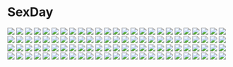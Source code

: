# SexDay
![](https://konachan.com/image/68d94b9923c6aa2bbef92456ce1e1dc0/Konachan.com%20-%20197165%20black_hair%20breasts%20cleavage%20dress%20elbow_gloves%20freezing%20gloves%20kim_kwang-hyun%20long_hair%20necklace%20red_eyes%20scan%20su-na_lee%20sword%20weapon.jpg)
![](https://konachan.com/image/91936dcbdcf8638f1e74588cd3d90e5d/Konachan.com%20-%20276182%20animal_ears%20azur_lane%20black_hair%20blue_hair%20festival%20fireworks%20food%20group%20hat%20kimono%20logo%20long_hair%20ponytail%20red_eyes%20twintails%20white_hair.jpg)
![](https://konachan.com/jpeg/c022c67f8d30434628f46290ab43a37a/Konachan.com%20-%20157541%20aqua_eyes%20barefoot%20breasts%20crown%20ghoto%20long_hair%20navel%20nipples%20nude%20purple_hair%20scarlet_blade.jpg)
![](https://konachan.com/jpeg/3587941868df8918a677179243dc4552/Konachan.com%20-%20169334%202girls%20armor%20blonde_hair%20blue_eyes%20blush%20braids%20dress%20gloves%20hat%20hatano_ririko%20hinomiya_ayari%20ko%7Echa%20long_hair%20red_eyes%20red_hair%20thighhighs%20witch.jpg)
![](https://konachan.com/image/356c5eff96da8f7860f3e390f9094042/Konachan.com%20-%20147383%20barefoot%20blue_eyes%20food%20glasses%20halloween%20kawagoe_pochi%20panties%20pointed_ears%20pumpkin%20purple_hair%20tagme%20underboob%20underwear.jpg)
![](https://konachan.com/jpeg/bc11911b2eb155667db778a50ae196ca/Konachan.com%20-%20275971%20aqua_eyes%20aqua_hair%20cape%20dress%20drink%20hat%20long_hair%20military%20original%20primcoco%20sword%20thighhighs%20transparent%20weapon.jpg)
![](https://konachan.com/image/993d894a72bff34456ce09ffe0b5aaf8/Konachan.com%20-%2052698%20original%20signed.jpg)
![](https://konachan.com/image/1ad2b219aa914d58d5f80376c1f2148f/Konachan.com%20-%2036067%20bekkankou%20fortune_arterial%20sendo_erika.jpg)
![](https://konachan.com/jpeg/267a42f8b8843d31563d40c3b8b1e592/Konachan.com%20-%20288396%20bikini%20blush%20braids%20breasts%20cameltoe%20clouds%20hololive%20minato_aqua%20purple_eyes%20sky%20swim_ring%20swimsuit%20twintails%20underboob%20undressing%20waifu2x%20water.jpg)
![](https://konachan.com/jpeg/dd0491834cf83fe8eefcb7864cdbda4e/Konachan.com%20-%20143028%20aoi_matsuri%20ass%20game_cg%20koutaro%20panties%20pink_hair%20pussy%20pussy_juice%20see_through%20skirt%20thighhighs%20tropical_kiss%20twinkle%20uncensored%20underwear%20upskirt.jpg)
![](https://konachan.com/image/3766d84e0c097c6566ac3c021e02c308/Konachan.com%20-%2092775%20caffein%20vocaloid%20yowane_haku.jpg)
![](https://konachan.com/jpeg/4dd9b386d88a2ed7f6a61a7b9f6cff72/Konachan.com%20-%20112583%20age%20kagami_sumika%20long_hair%20muv-luv%20muv-luv_alternative%20red_eyes%20red_hair%20wet.jpg)
![](https://konachan.com/image/5c5cef8da58f94e360a7282670f27bce/Konachan.com%20-%20185352%20aqua_hair%20hatsune_miku%20kiku_%28kicdoc%29%20vocaloid%20weapon.jpg)
![](https://konachan.com/image/df1cb4971f2f14b552dd586be2877ff2/Konachan.com%20-%2041515%20gray_hair%20hat%20index%20long_hair%20nun%20to_aru_majutsu_no_index%20vector.jpg)
![](https://konachan.com/image/73fa5b8e02f7d7232adbbeeb52e7e465/Konachan.com%20-%2053657%20sunabouzu.jpg)
![](https://konachan.com/jpeg/0e57f1564ae096da19bc19077e5cb508/Konachan.com%20-%20291688%20animal%20autumn%20azur_lane%20bird%20blush%20book%20bow%20cat_smile%20catgirl%20dress%20forest%20glasses%20green_hair%20hat%20leaves%20long_hair%20nya_rl%20scarf%20thighhighs%20tree.jpg)
![](https://konachan.com/jpeg/80f760c1bbb5d69ba7d26f7645541782/Konachan.com%20-%20219993%20breasts%20chloe_audiard%20cum%20game_cg%20kokusan_moyashi%20long_hair%20nipples%20nude%20rozea%20tears%20tou_no_shita_no_exercitus.jpg)
![](https://konachan.com/jpeg/7d537e7a75252120d41e82332a30c52c/Konachan.com%20-%20293587%20ao_no_kanata_no_four_rhythm%20black_hair%20game_cg%20long_hair%20necklace%20purple_eyes%20ribbons%20school_uniform%20sprite%20suzumori%20tobisawa_misaki%20yuuki_itsuka.jpg)
![](https://konachan.com/jpeg/60e7fa9d2e618e3ed39e288c88fbe317/Konachan.com%20-%20295874%20blonde_hair%20blush%20bow%20christmas%20green_eyes%20idolmaster%20idolmaster_cinderella_girls%20jougasaki_rika%20long_hair%20sutoroa%20twintails%20wristwear.jpg)
![](https://konachan.com/image/918bd58a5e5fe03cad6280ab3a02ed79/Konachan.com%20-%20295113%20animal_ears%20bed%20book%20doggirl%20flowers%20leaves%20panties%20pantyhose%20rem_%28re%3Azero%29%20re%3Azero_kara_hajimeru_isekai_seikatsu%20tail%20underwear%20yuna_%28deadawon%29.jpg)
![](https://konachan.com/jpeg/f4028d64538aa64b90ceb52b726853e3/Konachan.com%20-%20232579%20blush%20breasts%20censored%20game_cg%20handjob%20male%20nipples%20no_bra%20norita%20open_shirt%20panties%20penis%20ribbons%20short_hair%20skirt%20skirt_lift%20thighhighs%20underwear.jpg)
![](https://konachan.com/image/2119a523feb38b687f0753b0af570df7/Konachan.com%20-%20117250%20bicolored_eyes%20dress%20hasegawa_kobato%20kashiwazaki_sena%20kusunoki_yukimura%20mikazuki_yozora%20nora-toro%20school_uniform%20shiguma_rika%20takayama_maria.jpg)
![](https://konachan.com/jpeg/bb7ebe68f4178f9ee99f7d664141ca24/Konachan.com%20-%2050062%20hirasawa_yui%20k-on%21%20white.jpg)
![](https://konachan.com/jpeg/1b9dc9934ba26a0877d31d60ff2e98ae/Konachan.com%20-%20281746%20all_male%20aqua_eyes%20blonde_hair%20brown_hair%20close%20gloves%20guilty_gear%20headband%20kuroi_susumu%20ky_kiske%20male%20orange_eyes%20short_hair%20sol_badguy.jpg)
![](https://konachan.com/image/1d5c135b8f7b74fc20b9f277637bafd6/Konachan.com%20-%20129774%20dress%20hat%20petals%20purple_eyes%20remilia_scarlet%20shunsuke%20thighhighs%20touhou%20vampire%20water%20wet.jpg)
![](https://konachan.com/image/4c34b1cc15bd22916971d9ba78174dc4/Konachan.com%20-%2022989%20ragnarok_online.jpg)
![](https://konachan.com/image/23ef7bbd7fcfb548a858bab996c50673/Konachan.com%20-%2068364%20kagamine_len%20kagamine_rin%20male%20vocaloid.jpg)
![](https://konachan.com/jpeg/5d029297681600b5d5649be78243a542/Konachan.com%20-%20230674%20brown%20industrial%20nobody%20ofuda%20original%20polychromatic%20scenic%20yk_funa.jpg)
![](https://konachan.com/image/858816e58fc207e687417a8d98e15cab/Konachan.com%20-%20299195%20blush%20bra%20brown_eyes%20brown_hair%20eve_%28tos%29%20flowers%20long_hair%20navel%20panties%20rose%20see_through%20tower_of_saviors%20underwear%20zhaofeng_yinyue.jpg)
![](https://konachan.com/image/f709506955015be669f644d90b199749/Konachan.com%20-%2028709%20chu_x_chu%20game_cg%20unisonshift.jpg)
![](https://konachan.com/image/538bb17783c167e8ed1e932a483898c3/Konachan.com%20-%2091921%20brown_hair%20green_eyes%20headband%20school_uniform%20stellar_theater%20thighhighs%20ueda_ryou.jpg)
![](https://konachan.com/jpeg/1bc75ee3393817e45626b6d4b97a219a/Konachan.com%20-%20288152%20blush%20bow%20brown_eyes%20brown_hair%20hanekoto%20original%20school_uniform%20skirt%20socks%20waifu2x%20watermark.jpg)
![](https://konachan.com/image/0412ebb755fe6429b0ea734f72e02472/Konachan.com%20-%20289199%20blue_hair%20blush%20couch%20hat%20hinanawi_tenshi%20long_hair%20neropaso%20no_bra%20panties%20panty_pull%20red_eyes%20striped_panties%20touhou%20underwear%20undressing.jpg)
![](https://konachan.com/jpeg/042366e2cabf864b23c84287d146a868/Konachan.com%20-%20219317%20anus%20bed%20blue_eyes%20blush%20breasts%20headband%20kneehighs%20long_hair%20nipples%20panties%20panty_pull%20pussy%20ribbons%20scan%20shirt%20shirt_lift%20uncensored%20underwear.jpg)
![](https://konachan.com/image/e1dd2cfcea7da55c94b5e8c9bc8b9ee0/Konachan.com%20-%20265773%202girls%20blonde_hair%20brown_eyes%20brown_hair%20cameltoe%20golden_darkness%20loli%20long_hair%20mogu%20red_eyes%20swimsuit%20thighhighs%20to_love_ru%20white%20yuuki_mikan.jpg)
![](https://konachan.com/image/b245827600fcf7be53f330733d3d7499/Konachan.com%20-%2084899%20animal_ears%20blood%20blue_eyes%20brown_hair%20bunny_ears%20bunnygirl%20gun%20lm7_%28op-center%29%20long_hair%20weapon.jpg)
![](https://konachan.com/image/f97accf3570944408eb56c3a2220fe12/Konachan.com%20-%2047754%20hirasawa_yui%20k-on%21%20kotobuki_tsumugi.jpg)
![](https://konachan.com/image/ba506273dc02ad791b45e07f84a55b25/Konachan.com%20-%2046017%20animal_ears%20barefoot%20brown_eyes%20brown_hair%20catgirl%20chen%20dress%20petals%20pink_hair%20purple_eyes%20purple_hair%20ribbons%20short_hair%20tail%20touhou%20wings.jpg)
![](https://konachan.com/image/8129e7d1873365029bd972366e9fee8f/Konachan.com%20-%2029376%20brown_hair%20clannad%20ibuki_fuuko%20key%20logo%20long_hair%20school_uniform%20yellow_eyes%20zoom_layer.jpg)
![](https://konachan.com/image/0fe6d22c9231dc406e86e795f0b47074/Konachan.com%20-%20168755%20black_hair%20breasts%20cleavage%20dress%20food%20horns%20ice_cream%20lolita_fashion%20long_hair%20petals%20pointed_ears%20red_eyes%20scan%20thighhighs%20yaegashi_nan.jpg)
![](https://konachan.com/image/38bf58286b3b7b0c6b4d78bc755ba8a1/Konachan.com%20-%20132597%20saint_seiya%20tagme.jpg)
![](https://konachan.com/image/15b502d8561e445e33a076efe2448c21/Konachan.com%20-%20238598%20apple%20boots%20bubbles%20dress%20elbow_gloves%20food%20foo_midori%20fruit%20gloves%20long_hair%20military%20original%20pink_hair%20short_hair%20sword%20tree%20watermark%20weapon.jpg)
![](https://konachan.com/image/f37673e884d24b82883396dfc2a936a5/Konachan.com%20-%2047730%20butterfly%20dress%20flowers%20gun%20hong_%28white_spider%29%20petals%20ushiromiya_eva%20ushiromiya_kyrie%20ushiromiya_natsuhi%20ushiromiya_rosa%20weapon.jpg)
![](https://konachan.com/image/c2b3d2fb32a298330e8ef7e2898eb391/Konachan.com%20-%20137155%20all_male%20blush%20brown_hair%20green_eyes%20male%20original%20penis%20school_uniform%20skirt%20trap%20uncensored%20yuki18r.jpg)
![](https://konachan.com/jpeg/fbc176361c572d27846a68e561b7cfe1/Konachan.com%20-%20236913%20aliasing%20aqua_eyes%20barefoot%20black_hair%20flowers%20long_hair%20original%20shrine%20skirt%20stairs%20torii%20tree%20tsukioka_tsukiho.jpg)
![](https://konachan.com/image/ee973dd05d9bbb79ae242a4e07fe9c10/Konachan.com%20-%2023227%202000%2095%2098%2098se%20anthropomorphism%20ce%20chibi%20glasses%20longhorn%20maid%20me%20nt%20os-tan%20tagme%20windows%20xp.jpg)
![](https://konachan.com/image/dbf98c0aac98bda001cae8e2616f5cfc/Konachan.com%20-%20242407%20chain%20enkidu%20fate_grand_order%20fate_%28series%29%20green_hair%20long_hair%20petals%20signed%20tenyo0819%20white%20yellow_eyes.jpg)
![](https://konachan.com/image/12aaa3f0deb4c4f05fcc860fa936312f/Konachan.com%20-%206332%20nagasarete_airantou%20tagme.jpg)
![](https://konachan.com/image/88ba3470e820b9a89584211080d44b77/Konachan.com%20-%2037194%20kiriyama_sakura%20sakura_musubi.jpg)
![](https://konachan.com/image/dab56353a1ce04e782a3e39cd29b56c4/Konachan.com%20-%2056647%20akashio%20brown_hair%20long_hair%20reiuji_utsuho%20sky%20touhou%20wings.jpg)
![](https://konachan.com/jpeg/0be09102165959480b77b128266e6121/Konachan.com%20-%2020485%20ghost_in_the_shell%20kusanagi_motoko.jpg)
![](https://konachan.com/jpeg/d7c6c02b00bc1ec58e26d8ce2883254f/Konachan.com%20-%20183315%20animal_ears%20anthropomorphism%20catgirl%20chibi%20kaga_%28kancolle%29%20kantai_collection%20sad_fuka%20tagme%20tail.jpg)
![](https://konachan.com/jpeg/438511827cc528824602a1f3dc7456a4/Konachan.com%20-%20108707%20animal_ears%20blonde_hair%20blush%20cosplay%20diesel-turbo%20dog_days%20foxgirl%20green_eyes%20hidamari_sketch%20ribbons%20yukikaze_panettone.jpg)
![](https://konachan.com/jpeg/a027e4e2e84dfaff9bb562aa9823f914/Konachan.com%20-%20192478%20game_cg%20giga%20harvest_overray%20nironiro%20yatsurugi_komachi.jpg)
![](https://konachan.com/jpeg/25730878d130a5142f797adeb30c62d4/Konachan.com%20-%20201049%20anus%20blue_eyes%20breasts%20brown_hair%20censored%20drink%20nipples%20nude%20original%20pool%20pussy%20scan%20short_hair%20spread_pussy%20sunglasses%20tan_lines%20water%20wet.jpg)
![](https://konachan.com/image/6da8d585e0ae484be3c073694e4a2ad0/Konachan.com%20-%20265133%20altina_orion%20ass%20eiyuu_densetsu%20gc3%20gray_hair%20green_eyes%20loli%20long_hair%20nude%20sen_no_kiseki%20water%20wet.jpg)
![](https://konachan.com/jpeg/57668e8582d60783398e53e1e47f79cf/Konachan.com%20-%20271182%20braids%20close%20itou_noiji%20japanese_clothes%20ponytail%20purple_eyes%20purple_hair%20short_hair%20skirt%20tenjin_kotone%20tenjin_kotone_%28channel%29%20yellow.jpg)
![](https://konachan.com/image/db84aebf048e0e8150092f466882ec23/Konachan.com%20-%20201563%20blonde_hair%20breasts%20elbow_gloves%20flowers%20gamerag%20gloves%20green_eyes%20headdress%20jpeg_artifacts%20kousaka_kirino%20long_hair%20petals%20rose%20thighhighs.jpg)
![](https://konachan.com/jpeg/b4826a362fb6e3c64765625131b7605c/Konachan.com%20-%2034613%20duplicate%20hiiragi_kagami%20lucky_star.jpg)
![](https://konachan.com/jpeg/811f0c18fe5c74aa9631c4ce0e4bb5e1/Konachan.com%20-%20163197%20akihime_sumomo%20bikini%20blue_eyes%20blue_hair%20breasts%20cleavage%20itou_noiji%20koiwai_flora%20scan%20see_through%20swimsuit%20wet%20yaeno_nadeshiko%20yuki-chan%20yuuki_nona.jpg)
![](https://konachan.com/image/d5cccecd6a1ffe3f3ce2fbe4ab53d2d6/Konachan.com%20-%20144129%20blush%20bondage%20bow%20brown_hair%20hakurei_reimu%20japanese_clothes%20jpeg_artifacts%20long_hair%20miko%20moneti_%28daifuku%29%20panties%20red_eyes%20touhou%20underwear.jpg)
![](https://konachan.com/image/50603445bd6e897aaac431ebb077d278/Konachan.com%20-%20107891%20brown_hair%20clouds%20hono_mochizuki%20long_hair%20original%20school_uniform%20skirt%20sky%20stars%20thighhighs%20tree.jpg)
![](https://konachan.com/image/50ce13522114da04645bebcde7336ae7/Konachan.com%20-%2081737%20animal_ears%20blonde_hair%20breasts%20cleavage%20erect_nipples%20highschool_of_the_dead%20marikawa_shizuka%20miyamoto_rei%20nipples%20see_through%20takagi_saya%20yn_red.jpg)
![](https://konachan.com/image/60c864d44bc7b37a9852e34724e21249/Konachan.com%20-%2062734%20blue_hair%20blush%20erect_nipples%20gloves%20green_eyes%20headphones%20long_hair%20satomi_hinako%20signed%20twintails%20vector.jpg)
![](https://konachan.com/image/02897bef555d2c845a4e8dc364526ab0/Konachan.com%20-%2024531%20angelica%20claes%20gun%20gunslinger_girl%20henrietta%20rico%20triela%20weapon.jpg)
![](https://konachan.com/image/ea0be84e48d4cc24555a25a3b9f4f2b9/Konachan.com%20-%20303672%20anus%20bed%20black_hair%20blush%20brown_eyes%20kidmo%20long_hair%20masturbation%20original%20pussy%20realistic%20school_uniform%20skirt%20tie%20torn_clothes%20uncensored.jpg)
![](https://konachan.com/image/d595c122f2303764deeec413794a0bb6/Konachan.com%20-%20216174%20ayase_eri%20blue_eyes%20boots%20gloves%20hat%20kneehighs%20mecha%20navel%20planet%20ponytail%20red_eyes%20red_hair%20ribbons%20skirt%20space%20ssberit%20stars%20twintails%20wristwear.jpg)
![](https://konachan.com/image/b5f5010ac2dcb324b2447ef5be43213b/Konachan.com%20-%20127103%20bow_%28weapon%29%20dancho_%28danch%29%20flowers%20gloves%20kaname_madoka%20mahou_shoujo_madoka_magica%20pink_eyes%20pink_hair%20socks%20weapon.jpg)
![](https://konachan.com/image/8fa970fed1094719cbbbb6413b44ee1f/Konachan.com%20-%20232845%20anchovy%20aqua_eyes%20black_hair%20candy%20chibi%20christmas%20green_hair%20hat%20katyusha%20lollipop%20long_hair%20santa_hat%20short_hair%20signed%20stars%20tree%20twintails.jpg)
![](https://konachan.com/jpeg/0a7ea5ee9dabfcbf928811ed2af18f79/Konachan.com%20-%2060540%202girls%20blush%20hatsune_miku%20kagamine_rin%20kousetsu%20vocaloid.jpg)
![](https://konachan.com/jpeg/5dd4dbeb5b5ab526e480ba807b945a7e/Konachan.com%20-%20306458%20aqua_eyes%20building%20city%20hat%20long_hair%20original%20sakakidani%20sky%20white_hair.jpg)
![](https://konachan.com/jpeg/2f4a720d7184697faab32d9d769b56e4/Konachan.com%20-%20106606%20animal_ears%20breasts%20brown_hair%20cat_smile%20close%20derivara%21%20game_cg%20nipples%20short_hair%20tail%20yufu_sumika.jpg)
![](https://konachan.com/image/70ab1704eb5b9ecc836aa94ad7681294/Konachan.com%20-%2078258%20hidaka_ai%20idolmaster%20jpeg_artifacts.jpg)
![](https://konachan.com/image/5273d422bef106f52031163569a1d072/Konachan.com%20-%209992%20ass%20ishihara_masumi%20merchant%20panties%20ragnarok_online%20thighhighs%20underwear.jpg)
![](https://konachan.com/image/930c52e6cc7d6ee4c7e83cae4a838118/Konachan.com%20-%2073707%20alice_margatroid%20blonde_hair%20blue_eyes%20dress%20hourai%20long_hair%20mage%20red_eyes%20ribbons%20short_hair%20sword%20touhou%20weapon.jpg)
![](https://konachan.com/image/58ee24404f71c3bf731ba2faf1ba4bea/Konachan.com%20-%209905%20japanese_clothes%20kimono%20mask%20red%20tenmu_shinryuusai.jpg)
![](https://konachan.com/image/b294519aa97bba2bc9df67f62a43927d/Konachan.com%20-%20225511%20animal_ears%20barefoot%20book%20clouds%20foxgirl%20long_hair%20original%20ozshia_%28shia-ushio%29%20scenic%20sky%20tail%20thighhighs%20tie%20water%20weapon%20white_hair.jpg)
![](https://konachan.com/image/02dc10d97ecdb2c130a134e9be9d5ba5/Konachan.com%20-%20178141%20benny%20black_lagoon%20boots%20cigarette%20dutch%20glasses%20gun%20kei-suwabe%20metal_gear%20monochrome%20parody%20ponytail%20revy%20rock%20shorts%20smoking%20tie%20weapon.jpg)
![](https://konachan.com/jpeg/18652173eb416592c0a1c84679a3beac/Konachan.com%20-%20274760%20animal%20azur_lane%20bird%20boots%20bow_%28weapon%29%20clouds%20dishwasher1910%20hat%20long_hair%20military%20reflection%20skirt%20sky%20thighhighs%20tie%20water%20weapon%20white_hair.jpg)
![](https://konachan.com/image/17dfb2ec5ad6eaaec8b3e71cf8488619/Konachan.com%20-%20214949%20book%20close%20cropped%20ilya_kuvshinov%20monochrome%20original%20short_hair.jpg)
![](https://konachan.com/image/47e6b971eeecfa7e4817296f62cbed06/Konachan.com%20-%2078627%20brown_eyes%20brown_hair%20hirasawa_ui%20hirasawa_yui%20k-on%21%20kyuri%20ponytail%20sketch.jpg)
![](https://konachan.com/jpeg/9bc924a599817d9e3624b92df8a0a173/Konachan.com%20-%20123683%20bishoujo_mangekyou%20blue_eyes%20close%20game_cg%20happoubi_jin%20kagarino_kirie%20omega_star%20vampire%20white_hair.jpg)
![](https://konachan.com/image/9cb32a225cfadcb48e2d027edcfcb15a/Konachan.com%20-%20304423%20gray_hair%20green_eyes%20kisaragi_yuri%20long_hair%20original%20school_uniform%20skirt%20white.jpg)
![](https://konachan.com/image/0bd9eab523192ee778d50e4aff0b9ad3/Konachan.com%20-%2081539%20blonde_hair%20blue_eyes%20lolita_fashion%20petals%20rozen_maiden%20shinku%20vector.jpg)
![](https://konachan.com/jpeg/7f4d9ae2f44355ee71a34768cfe4d321/Konachan.com%20-%20304740%20blush%20bow%20cherry_blossoms%20flowers%20grass%20gray_hair%20headband%20long_hair%20original%20phone%20school_uniform%20skirt%20spring%20thighhighs%20yennineii%20zettai_ryouiki.jpg)
![](https://konachan.com/image/b084d31088c2a777f8074afe10b081e7/Konachan.com%20-%20229707%20at2.%20blush%20close%20fang%20headdress%20kotonoha_aoi%20long_hair%20pantyhose%20red_eyes%20school_uniform%20shirt%20signed%20tie%20voiceroid%20white_hair.jpg)
![](https://konachan.com/image/71a1b4960fae16994d030a3b8299c9f4/Konachan.com%20-%20179826%20kaiyi%20onsen%20tagme%20towel%20weapon.jpg)
![](https://konachan.com/image/9591fbd0b881a88f3b88ab5a770547b1/Konachan.com%20-%20113862%20fukufuku%20hatsune_miku%20nude%20vocaloid.jpg)
![](https://konachan.com/image/29cf6739f2bc84fb41c6c1530ec5d653/Konachan.com%20-%2093410%20animal%20blonde_hair%20blue_eyes%20loli%20lolita_fashion%20original%20pan_%28mimi%29%20rabbit%20short_hair.jpg)
![](https://konachan.com/image/ce5a97a7694ad657a1271833bdbb9210/Konachan.com%20-%20112153%20boku_wa_tomodachi_ga_sukunai%20erect_nipples%20glasses%20hinasaki%20panties%20shiguma_rika%20underwear.jpg)
![](https://konachan.com/jpeg/5a745168936a3e9c68184d4284ce2ae9/Konachan.com%20-%20261480%20bike_shorts%20black_hair%20blush%20bra%20game_cg%20kobuichi%20long_hair%20nijouin_hazuki%20purple_eyes%20riddle_joker%20see_through%20shorts%20underwear%20wet%20yuzusoft.jpg)
![](https://konachan.com/image/1940f3f6600fe3ac38e6019761f42974/Konachan.com%20-%20286103%20breasts%20cameltoe%20close%20damao_yu%20kochiya_sanae%20panties%20school_uniform%20shirt%20skirt%20thighhighs%20touhou%20underwear%20upskirt%20white.jpg)
![](https://konachan.com/image/5c439433881c19eec62e73b6bae09842/Konachan.com%20-%20123732%202girls%20black_hair%20black_rock_shooter%20dark_skin%20kuroi_mato%20red_eyes%20space%20white_hair%20white_rock_shooter.jpg)
![](https://konachan.com/jpeg/7036a06b369afe8b7c264b9fb369b6d3/Konachan.com%20-%20155350%20blue_hair%20breasts%20cinema_%28komorebi_no_nostalgica%29%20cleavage%20game_cg%20komorebi_no_nostalgica%20norita.jpg)
![](https://konachan.com/jpeg/062adf8c523b95aceda24c050457f5cc/Konachan.com%20-%20241608%20animal_ears%20blush%20breasts%20cleavage%20fang%20fate_grand_order%20fate_%28series%29%20foxgirl%20japanese_clothes%20long_hair%20nebusoku%20pink_hair%20thighhighs%20yellow_eyes.jpg)
![](https://konachan.com/image/71b2fb168052de9a6c09cc450ad337ad/Konachan.com%20-%20105212%20bicolored_eyes%20boku_wa_tomodachi_ga_sukunai%20breast_hold%20breasts%20cleavage%20goth-loli%20hasegawa_kobato%20headdress%20lolita_fashion%20mogu%20nopan%20thighhighs.jpg)
![](https://konachan.com/image/fbba8b4516617d9b13c938f35bb929f8/Konachan.com%20-%20149104%20blue_eyes%20breasts%20brown_hair%20navel%20nipples%20panties%20school_uniform%20shirt_lift%20twintails%20underwear.jpg)
![](https://konachan.com/jpeg/933e937e07140f941bb3824d172f7ea8/Konachan.com%20-%20144964%20armor%20black_hair%20blonde_hair%20fate_zero%20gilgamesh%20group%20gun%20male%20mask%20matou_kariya%20saber%20spear%20sword%20true_assassin%20unizo%20waver_velvet%20weapon.jpg)
![](https://konachan.com/jpeg/617941190bfc75996a12e34b0625856d/Konachan.com%20-%209834%20darker_than_black%20mao_%28darker_than_black%29%20yin.jpg)
![](https://konachan.com/image/129327a245160880c7309b758a9b09c5/Konachan.com%20-%20247825%20amatsukaze_%28kancolle%29%20anthropomorphism%20bikini%20blush%20breasts%20gray_hair%20kantai_collection%20long_hair%20shorts%20swimsuit%20twintails%20undressing%20yellow_eyes.jpg)
